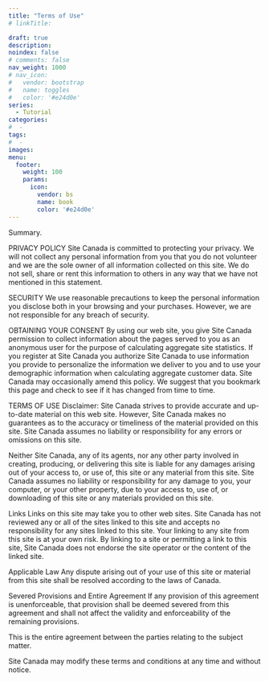 ```yaml
---
title: "Terms of Use"
# linkTitle:

draft: true
description: 
noindex: false
# comments: false
nav_weight: 1000
# nav_icon:
#   vendor: bootstrap
#   name: toggles
#   color: '#e24d0e'
series:
  - Tutorial
categories:
#  - 
tags:
#  - 
images:
menu:
  footer:
    weight: 100
    params:
      icon:
        vendor: bs
        name: book
        color: '#e24d0e'
---
```


Summary.

<!--more-->

PRIVACY POLICY
Site Canada is committed to protecting your privacy. We will not collect any personal information from you that you do not volunteer and we are the sole owner of all information collected on this site. We do not sell, share or rent this information to others in any way that we have not mentioned in this statement.

SECURITY
We use reasonable precautions to keep the personal information you disclose both in your browsing and your purchases. However, we are not responsible for any breach of security.

OBTAINING YOUR CONSENT
By using our web site, you give Site Canada permission to collect information about the pages served to you as an anonymous user for the purpose of calculating aggregate site statistics. If you register at Site Canada you authorize Site Canada to use information you provide to personalize the information we deliver to you and to use your demographic information when calculating aggregate customer data. Site Canada may occasionally amend this policy. We suggest that you bookmark this page and check to see if it has changed from time to time.

TERMS OF USE
Disclaimer:
Site Canada strives to provide accurate and up-to-date material on this web site. However, Site Canada makes no guarantees as to the accuracy or timeliness of the material provided on this site. Site Canada assumes no liability or responsibility for any errors or omissions on this site.

Neither Site Canada, any of its agents, nor any other party involved in creating, producing, or delivering this site is liable for any damages arising out of your access to, or use of, this site or any material from this site. Site Canada assumes no liability or responsibility for any damage to you, your computer, or your other property, due to your access to, use of, or downloading of this site or any materials provided on this site.

Links
Links on this site may take you to other web sites. Site Canada has not reviewed any or all of the sites linked to this site and accepts no responsibility for any sites linked to this site. Your linking to any site from this site is at your own risk. By linking to a site or permitting a link to this site, Site Canada does not endorse the site operator or the content of the linked site.

Applicable Law
Any dispute arising out of your use of this site or material from this site shall be resolved according to the laws of Canada.

Severed Provisions and Entire Agreement
If any provision of this agreement is unenforceable, that provision shall be deemed severed from this agreement and shall not affect the validity and enforceability of the remaining provisions.

This is the entire agreement between the parties relating to the subject matter.

Site Canada may modify these terms and conditions at any time and without notice.
